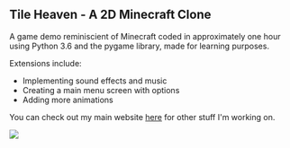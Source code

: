 ## Tile Heaven - A 2D Minecraft Clone 

A game demo reminiscient of Minecraft coded in approximately one hour using Python 3.6 and the pygame library, made for learning purposes.

Extensions include:
- Implementing sound effects and music
- Creating a main menu screen with options
- Adding more animations

You can check out my main website [here](https://www.adamsr.me) for other stuff I'm working on.

![](http://adamsr.me/tileheaven/assets/screenshots/capture1.PNG)
